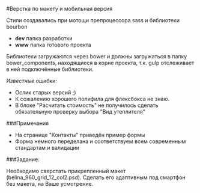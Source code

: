#Верстка по макету и мобильная версия

Стили создавались при мотощи препроцессора sass и библиотеки bourbon

* **dev** папка разработки
* **www** папка готового проекта


Библиотеки загружаются через bower и должны загружаться в папку bower_components, находящиеся в корне проекта, т.к. gulp отслеживает в ней подключённые библиотеки.


*Известные ошибки:*
* Ослик старых версий ;)
* К сожалению хорошего полифила для флексбокса не знаю.
* В блоке "Расчитать стоимость" не получилось сделать обязательную проверку выбора "Вид утеплителя"

###Примечания
* На странице "Контакты" приведён пример формы
* Форма немного переделана и соответствуем всем современным стандартам и валидации

###Задание:

Необходимо сверстать прикрепленный макет (belina_960_grid_12_col2.psd). Сделать его адаптивным под смартфон без макета, на Ваше усмотрение.

